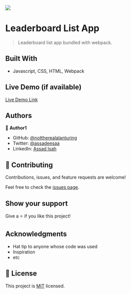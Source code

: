 ![](https://img.shields.io/badge/Microverse-blueviolet)

# Leaderboard List App

> Leaderboard list app bundled with webpack.

## Built With

- Javascript, CSS, HTML, Webpack

## Live Demo (if available)

[Live Demo Link](__)

## Authors

👤 **Author1**

- GitHub: [@nottherealalanturing](https://github.com/nottherealalanturing)
- Twitter: [@assadeesaa](https://twitter.com/assadeesaa)
- LinkedIn: [Assad Isah](https://linkedin.com/in/assadisah)

## 🤝 Contributing

Contributions, issues, and feature requests are welcome!

Feel free to check the [issues page](../../issues/).

## Show your support

Give a ⭐️ if you like this project!

## Acknowledgments

- Hat tip to anyone whose code was used
- Inspiration
- etc

## 📝 License

This project is [MIT](./MIT.md) licensed.
